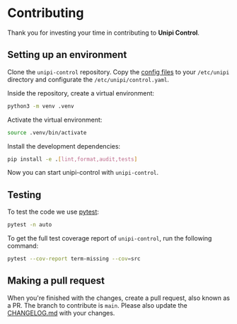 # Contributing

Thank you for investing your time in contributing to **Unipi Control**.

## Setting up an environment

Clone the `unipi-control` repository. Copy the [config files](data/opkg/data/local/etc/unipi) to your `/etc/unipi` directory and configurate the `/etc/unipi/control.yaml`.

Inside the repository, create a virtual environment:

```bash
python3 -m venv .venv
```

Activate the virtual environment:

```bash
source .venv/bin/activate
```

Install the development dependencies:

```bash
pip install -e .[lint,format,audit,tests]
```

Now you can start unipi-control with `unipi-control`.

## Testing

To test the code we use [pytest](https://docs.pytest.org):

```bash
pytest -n auto
```

To get the full test coverage report of `unipi-control`, run the following command:

```bash
pytest --cov-report term-missing --cov=src
```

## Making a pull request

When you're finished with the changes, create a pull request, also known as a PR.
The branch to contribute is `main`. Please also update the [CHANGELOG.md](CHANGELOG.md) with your changes.
